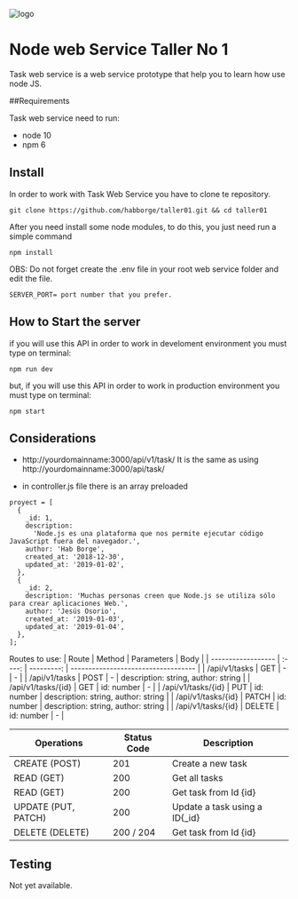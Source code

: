 ![logo](http://globalex.dot5hosting.com/designware/nodejs.jpg)

# Node web Service Taller No 1

Task web service is a web service prototype that help you to learn how use node JS.

##Requirements

Task web service need to run:

- node 10
- npm 6

## Install

In order to work with Task Web Service you have to clone te repository.

```shell
git clone https://github.com/habborge/taller01.git && cd taller01
```

After you need install some node modules, to do this, you just need run a simple command

```shell
npm install
```

OBS: Do not forget create the .env file in your root web service folder and edit the file.

```text
SERVER_PORT= port number that you prefer.
```

## How to Start the server

if you will use this API in order to work in develoment environment you must type on terminal:

```shell
npm run dev
```

but, if you will use this API in order to work in production environment you must type on terminal:

```shell
npm start
```

## Considerations

- http://yourdomainname:3000/api/v1/task/ It is the same as using http://yourdomainname:3000/api/task/

- in controller.js file there is an array preloaded

```shell
proyect = [
  {
    _id: 1,
    description:
      'Node.js es una plataforma que nos permite ejecutar código JavaScript fuera del navegador.',
    author: 'Hab Borge',
    created_at: '2018-12-30',
    updated_at: '2019-01-02',
  },
  {
    _id: 2,
    description: 'Muchas personas creen que Node.js se utiliza sólo para crear aplicaciones Web.',
    author: 'Jesús Osorio',
    created_at: '2019-01-03',
    updated_at: '2019-01-04',
  },
];
```

Routes to use:
| Route | Method | Parameters | Body |
| ------------------ | :----: | ---------: | ----------------------------------- |
| /api/v1/tasks | GET | - | - |
| /api/v1/tasks | POST | - | description: string, author: string |
| /api/v1/tasks/{id} | GET | id: number | - |
| /api/v1/tasks/{id} | PUT | id: number | description: string, author: string |
| /api/v1/tasks/{id} | PATCH | id: number | description: string, author: string |
| /api/v1/tasks/{id} | DELETE | id: number | - |

| Operations          | Status Code | Description                    |
| ------------------- | ----------- | ------------------------------ |
| CREATE (POST)       | 201         | Create a new task              |
| READ (GET)          | 200         | Get all tasks                  |
| READ (GET)          | 200         | Get task from Id {id}          |
| UPDATE (PUT, PATCH) | 200         | Update a task using a ID{\_id} |
| DELETE (DELETE)     | 200 / 204   | Get task from Id {id}          |

## Testing

Not yet available.
